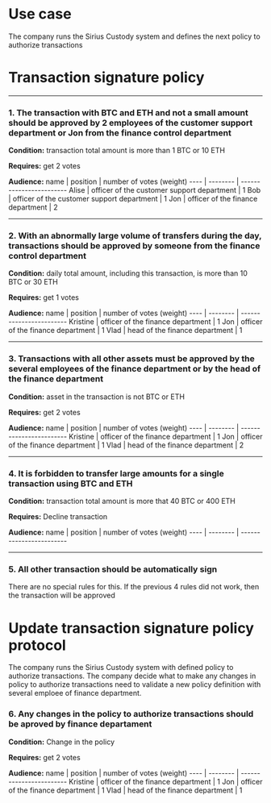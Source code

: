 # Use case 

The company runs the Sirius Custody system and defines the next policy to authorize transactions

# Transaction signature policy

-------------

### 1. The transaction with BTC and ETH and not a small amount should be approved by 2 employees of the customer support department or Jon from the finance control department

**Condition:** transaction total amount is more than 1 BTC or 10 ETH

**Requires:** get 2 votes

**Audience:**
name | position | number of votes (weight)
---- | -------- | ------------------------
Alise | officer of the customer support department | 1
Bob | officer of the customer support department | 1
Jon | officer of the finance department | 2

-------------

### 2. With an abnormally large volume of transfers during the day, transactions should be approved by someone from the finance control department

**Condition:** daily total amount, including this transaction, is more than 10 BTC or 30 ETH

**Requires:** get 1 votes

**Audience:**
name | position | number of votes (weight)
---- | -------- | ------------------------
Kristine | officer of the finance department | 1
Jon | officer of the finance department | 1
Vlad | head of the finance department | 1

-------------

### 3. Transactions with all other assets must be approved by the several employees of the finance department or by the head of the finance department

**Condition:** asset in the transaction is not BTC or ETH

**Requires:** get 2 votes

**Audience:**
name | position | number of votes (weight)
---- | -------- | ------------------------
Kristine | officer of the finance department | 1
Jon | officer of the finance department | 1
Vlad | head of the finance department | 2

-------------

### 4. It is forbidden to transfer large amounts for a single transaction using BTC and ETH

**Condition:** transaction total amount is more that 40 BTC or 400 ETH

**Requires:** Decline transaction

**Audience:**
name | position | number of votes (weight)
---- | -------- | ------------------------

-------------

### 5. All other transaction should be automatically sign

There are no special rules for this. If the previous 4 rules did not work, then the transaction will be approved


# Update transaction signature policy protocol

The company runs the Sirius Custody system with defined policy to authorize transactions. The company decide what to make any changes in  policy to authorize transactions need to validate a new policy definition with several emploee of finance department.

### 6. Any changes in the policy to authorize transactions should be aproved by finance departament

**Condition:** Change in the policy

**Requires:** get 2 votes

**Audience:**
name | position | number of votes (weight)
---- | -------- | ------------------------
Kristine | officer of the finance department | 1
Jon | officer of the finance department | 1
Vlad | head of the finance department | 1
